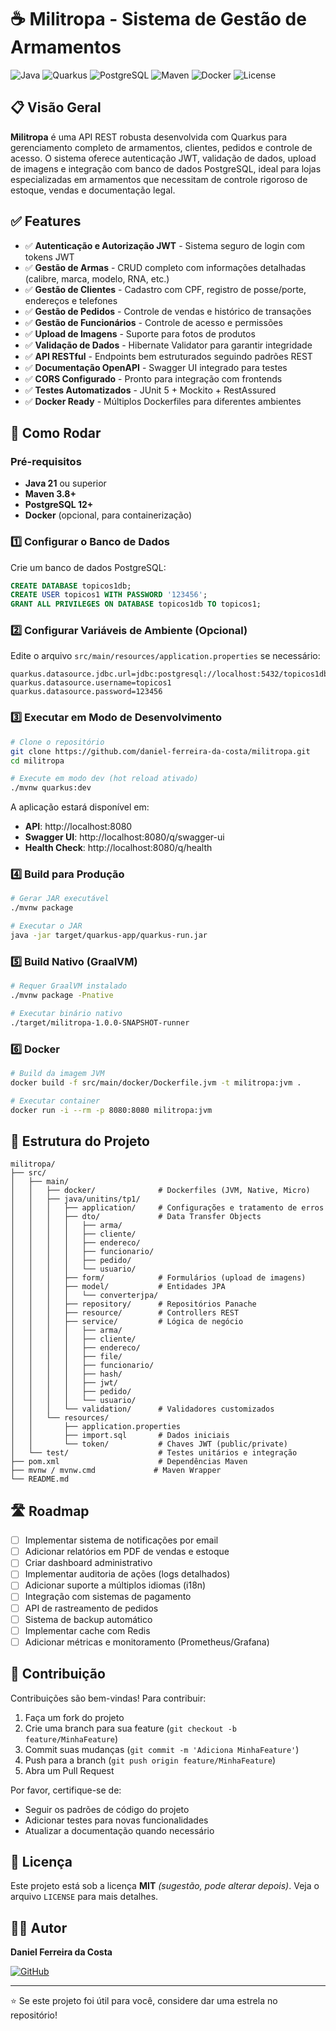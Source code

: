 # ☕ Militropa - Sistema de Gestão de Armamentos

![Java](https://img.shields.io/badge/Java-21-orange?style=for-the-badge&logo=openjdk)
![Quarkus](https://img.shields.io/badge/Quarkus-3.7.1-blue?style=for-the-badge&logo=quarkus)
![PostgreSQL](https://img.shields.io/badge/PostgreSQL-Database-blue?style=for-the-badge&logo=postgresql)
![Maven](https://img.shields.io/badge/Maven-Build-red?style=for-the-badge&logo=apache-maven)
![Docker](https://img.shields.io/badge/Docker-Ready-blue?style=for-the-badge&logo=docker)
![License](https://img.shields.io/badge/License-MIT-green?style=for-the-badge)

## 📋 Visão Geral

**Militropa** é uma API REST robusta desenvolvida com Quarkus para gerenciamento completo de armamentos, clientes, pedidos e controle de acesso. O sistema oferece autenticação JWT, validação de dados, upload de imagens e integração com banco de dados PostgreSQL, ideal para lojas especializadas em armamentos que necessitam de controle rigoroso de estoque, vendas e documentação legal.

## ✅ Features

- ✅ **Autenticação e Autorização JWT** - Sistema seguro de login com tokens JWT
- ✅ **Gestão de Armas** - CRUD completo com informações detalhadas (calibre, marca, modelo, RNA, etc.)
- ✅ **Gestão de Clientes** - Cadastro com CPF, registro de posse/porte, endereços e telefones
- ✅ **Gestão de Pedidos** - Controle de vendas e histórico de transações
- ✅ **Gestão de Funcionários** - Controle de acesso e permissões
- ✅ **Upload de Imagens** - Suporte para fotos de produtos
- ✅ **Validação de Dados** - Hibernate Validator para garantir integridade
- ✅ **API RESTful** - Endpoints bem estruturados seguindo padrões REST
- ✅ **Documentação OpenAPI** - Swagger UI integrado para testes
- ✅ **CORS Configurado** - Pronto para integração com frontends
- ✅ **Testes Automatizados** - JUnit 5 + Mockito + RestAssured
- ✅ **Docker Ready** - Múltiplos Dockerfiles para diferentes ambientes

## 🚀 Como Rodar

### Pré-requisitos

- **Java 21** ou superior
- **Maven 3.8+**
- **PostgreSQL 12+**
- **Docker** (opcional, para containerização)

### 1️⃣ Configurar o Banco de Dados

Crie um banco de dados PostgreSQL:

```sql
CREATE DATABASE topicos1db;
CREATE USER topicos1 WITH PASSWORD '123456';
GRANT ALL PRIVILEGES ON DATABASE topicos1db TO topicos1;
```

### 2️⃣ Configurar Variáveis de Ambiente (Opcional)

Edite o arquivo `src/main/resources/application.properties` se necessário:

```properties
quarkus.datasource.jdbc.url=jdbc:postgresql://localhost:5432/topicos1db
quarkus.datasource.username=topicos1
quarkus.datasource.password=123456
```

### 3️⃣ Executar em Modo de Desenvolvimento

```bash
# Clone o repositório
git clone https://github.com/daniel-ferreira-da-costa/militropa.git
cd militropa

# Execute em modo dev (hot reload ativado)
./mvnw quarkus:dev
```

A aplicação estará disponível em:
- **API**: http://localhost:8080
- **Swagger UI**: http://localhost:8080/q/swagger-ui
- **Health Check**: http://localhost:8080/q/health

### 4️⃣ Build para Produção

```bash
# Gerar JAR executável
./mvnw package

# Executar o JAR
java -jar target/quarkus-app/quarkus-run.jar
```

### 5️⃣ Build Nativo (GraalVM)

```bash
# Requer GraalVM instalado
./mvnw package -Pnative

# Executar binário nativo
./target/militropa-1.0.0-SNAPSHOT-runner
```

### 6️⃣ Docker

```bash
# Build da imagem JVM
docker build -f src/main/docker/Dockerfile.jvm -t militropa:jvm .

# Executar container
docker run -i --rm -p 8080:8080 militropa:jvm
```

## 📁 Estrutura do Projeto

```
militropa/
├── src/
│   ├── main/
│   │   ├── docker/              # Dockerfiles (JVM, Native, Micro)
│   │   ├── java/unitins/tp1/
│   │   │   ├── application/     # Configurações e tratamento de erros
│   │   │   ├── dto/             # Data Transfer Objects
│   │   │   │   ├── arma/
│   │   │   │   ├── cliente/
│   │   │   │   ├── endereco/
│   │   │   │   ├── funcionario/
│   │   │   │   ├── pedido/
│   │   │   │   └── usuario/
│   │   │   ├── form/            # Formulários (upload de imagens)
│   │   │   ├── model/           # Entidades JPA
│   │   │   │   └── converterjpa/
│   │   │   ├── repository/      # Repositórios Panache
│   │   │   ├── resource/        # Controllers REST
│   │   │   ├── service/         # Lógica de negócio
│   │   │   │   ├── arma/
│   │   │   │   ├── cliente/
│   │   │   │   ├── endereco/
│   │   │   │   ├── file/
│   │   │   │   ├── funcionario/
│   │   │   │   ├── hash/
│   │   │   │   ├── jwt/
│   │   │   │   ├── pedido/
│   │   │   │   └── usuario/
│   │   │   └── validation/      # Validadores customizados
│   │   └── resources/
│   │       ├── application.properties
│   │       ├── import.sql       # Dados iniciais
│   │       └── token/           # Chaves JWT (public/private)
│   └── test/                    # Testes unitários e integração
├── pom.xml                      # Dependências Maven
├── mvnw / mvnw.cmd             # Maven Wrapper
└── README.md
```

## 🛣️ Roadmap

- [ ] Implementar sistema de notificações por email
- [ ] Adicionar relatórios em PDF de vendas e estoque
- [ ] Criar dashboard administrativo
- [ ] Implementar auditoria de ações (logs detalhados)
- [ ] Adicionar suporte a múltiplos idiomas (i18n)
- [ ] Integração com sistemas de pagamento
- [ ] API de rastreamento de pedidos
- [ ] Sistema de backup automático
- [ ] Implementar cache com Redis
- [ ] Adicionar métricas e monitoramento (Prometheus/Grafana)

## 🤝 Contribuição

Contribuições são bem-vindas! Para contribuir:

1. Faça um fork do projeto
2. Crie uma branch para sua feature (`git checkout -b feature/MinhaFeature`)
3. Commit suas mudanças (`git commit -m 'Adiciona MinhaFeature'`)
4. Push para a branch (`git push origin feature/MinhaFeature`)
5. Abra um Pull Request

Por favor, certifique-se de:
- Seguir os padrões de código do projeto
- Adicionar testes para novas funcionalidades
- Atualizar a documentação quando necessário

## 📄 Licença

Este projeto está sob a licença **MIT** *(sugestão, pode alterar depois)*. Veja o arquivo `LICENSE` para mais detalhes.

## 👨‍💻 Autor

**Daniel Ferreira da Costa**

[![GitHub](https://img.shields.io/badge/GitHub-daniel--ferreira--da--costa-black?style=for-the-badge&logo=github)](https://github.com/daniel-ferreira-da-costa)

---

⭐ Se este projeto foi útil para você, considere dar uma estrela no repositório!
